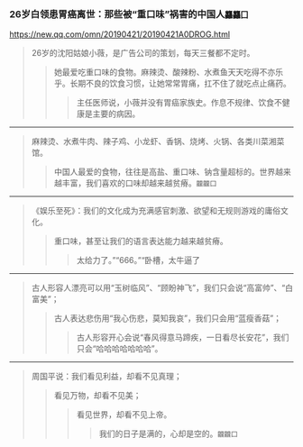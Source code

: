 ### 26岁白领患胃癌离世：那些被“重口味”祸害的中国人`龘龘囗`
https://new.qq.com/omn/20190421/20190421A0DROG.html
>26岁的沈阳姑娘小薇，是广告公司的策划，每天三餐都不定时。
>>她最爱吃重口味的食物。麻辣烫、酸辣粉、水煮鱼天天吃得不亦乐乎。长期不良的饮食习惯，让她常常胃痛，扛不住了就吃点止痛药。
>>>主任医师说，小薇并没有胃癌家族史。作息不规律、饮食不健康是主要的病因。
---
>麻辣烫、水煮牛肉、辣子鸡、小龙虾、香锅、烧烤、火锅、各类川菜湘菜馆。
>>中国人最爱的食物，往往是高盐、重口味、钠含量超标的。世界越来越丰富，我们喜欢的口味却越来越贫瘠。`龖龖囗`
---
>《娱乐至死》：我们的文化成为充满感官刺激、欲望和无规则游戏的庸俗文化。
>>重口味，甚至让我们的语言表达能力越来越贫瘠。
>>>太给力了。”“666。”“卧槽，太牛逼了
---
>古人形容人漂亮可以用“玉树临风”、“顾盼神飞”，我们只会说“高富帅”、“白富美”；
>>古人表达悲伤用“我心伤悲，莫知我哀”，我们只会用“蓝瘦香菇”；
>>>古人形容开心会说“春风得意马蹄疾，一日看尽长安花”，我们只会“哈哈哈哈哈哈哈”。
---
>周国平说：我们看见利益，却看不见真理；
>>看见万物，却看不见美；
>>>看见世界，却看不见上帝。
>>>>我们的日子是满的，心却是空的。`龖龖囗`